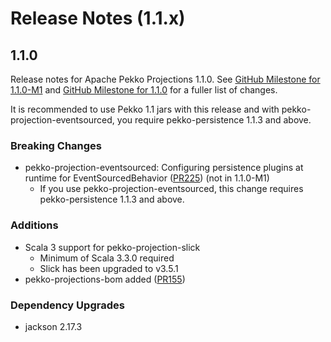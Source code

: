 # Release Notes (1.1.x)

## 1.1.0
Release notes for Apache Pekko Projections 1.1.0. See [GitHub Milestone for 1.1.0-M1](https://github.com/apache/pekko-projection/milestone/1?closed=1) and [GitHub Milestone for 1.1.0](https://github.com/apache/pekko-projection/milestone/2?closed=1) for a fuller list of changes.

It is recommended to use Pekko 1.1 jars with this release and with pekko-projection-eventsourced, you require pekko-persistence 1.1.3 and above.

### Breaking Changes
* pekko-projection-eventsourced: Configuring persistence plugins at runtime for EventSourcedBehavior ([PR225](https://github.com/apache/pekko-projection/pull/225)) (not in 1.1.0-M1)
    * If you use pekko-projection-eventsourced, this change requires pekko-persistence 1.1.3 and above.

### Additions
* Scala 3 support for pekko-projection-slick
    * Minimum of Scala 3.3.0 required
    * Slick has been upgraded to v3.5.1
* pekko-projections-bom added ([PR155](https://github.com/apache/pekko-projection/pull/155))

### Dependency Upgrades
* jackson 2.17.3
